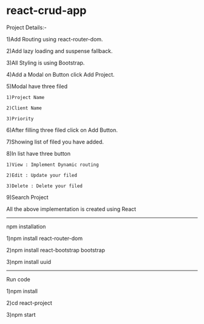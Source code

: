 # react-crud-app

Project Details:-

1)Add Routing using react-router-dom.

2)Add lazy loading and suspense fallback.

3)All Styling is using Bootstrap.

4)Add a Modal on Button click Add Project.

5)Modal have three filed 	

	1)Project Name
	
	2)Client Name
	
	3)Priority
	
6)After filling three filed click on Add Button.

7)Showing list of filed you have added.

8)In list have three button

	1)View : Implement Dynamic routing
	
	2)Edit : Update your filed	
	
	3)Delete : Delete your filed
	
9)Search Project

All the above implementation is created using React

----------------------------------------------------------------------------

npm installation

1)npm install react-router-dom

2)npm install react-bootstrap bootstrap

3)npm install uuid

----------------------------------------------------------------------------

Run code

1)npm install

2)cd react-project

3)npm start

